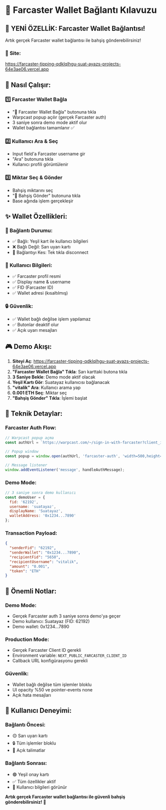 # 🔗 Farcaster Wallet Bağlantı Kılavuzu

## 🎯 **YENİ ÖZELLİK: Farcaster Wallet Bağlantısı!**

Artık gerçek Farcaster wallet bağlantısı ile bahşiş gönderebilirsiniz!

### 🔗 **Site**: 
https://farcaster-tipping-qdklqlhgu-suat-ayazs-projects-64e3ae06.vercel.app

## 🚀 **Nasıl Çalışır:**

### **1️⃣ Farcaster Wallet Bağla**
- "🔗 Farcaster Wallet Bağla" butonuna tıkla
- Warpcast popup açılır (gerçek Farcaster auth)
- 3 saniye sonra demo mode aktif olur
- Wallet bağlantısı tamamlanır ✅

### **2️⃣ Kullanıcı Ara & Seç**
- Input field'a Farcaster username gir
- "Ara" butonuna tıkla
- Kullanıcı profili görüntülenir

### **3️⃣ Miktar Seç & Gönder**
- Bahşiş miktarını seç
- "🚀 Bahşiş Gönder" butonuna tıkla
- Base ağında işlem gerçekleşir

## ✨ **Wallet Özellikleri:**

### **🔗 Bağlantı Durumu:**
- ✅ Bağlı: Yeşil kart ile kullanıcı bilgileri
- ❌ Bağlı Değil: Sarı uyarı kartı
- 🔄 Bağlantıyı Kes: Tek tıkla disconnect

### **👤 Kullanıcı Bilgileri:**
- ✅ Farcaster profil resmi
- ✅ Display name & username
- ✅ FID (Farcaster ID)
- ✅ Wallet adresi (kısaltılmış)

### **🔒 Güvenlik:**
- ✅ Wallet bağlı değilse işlem yapılamaz
- ✅ Butonlar deaktif olur
- ✅ Açık uyarı mesajları

## 🎮 **Demo Akışı:**

1. **Siteyi Aç**: https://farcaster-tipping-qdklqlhgu-suat-ayazs-projects-64e3ae06.vercel.app
2. **"Farcaster Wallet Bağla" Tıkla**: Sarı karttaki butona tıkla
3. **3 Saniye Bekle**: Demo mode aktif olacak
4. **Yeşil Kartı Gör**: Suatayaz kullanıcısı bağlanacak
5. **"vitalik" Ara**: Kullanıcı arama yap
6. **0.001 ETH Seç**: Miktar seç
7. **"Bahşiş Gönder" Tıkla**: İşlemi başlat

## 🔧 **Teknik Detaylar:**

### **Farcaster Auth Flow:**
```javascript
// Warpcast popup açma
const authUrl = `https://warpcast.com/~/sign-in-with-farcaster?client_id=demo&redirect_uri=${window.location.origin}/auth/callback`;

// Popup window
const popup = window.open(authUrl, 'farcaster-auth', 'width=500,height=600');

// Message listener
window.addEventListener('message', handleAuthMessage);
```

### **Demo Mode:**
```javascript
// 3 saniye sonra demo kullanıcı
const demoUser = {
  fid: '62192',
  username: 'suatayaz', 
  displayName: 'Suatayaz',
  walletAddress: '0x1234...7890'
};
```

### **Transaction Payload:**
```json
{
  "senderFid": "62192",
  "senderWallet": "0x1234...7890",
  "recipientFid": "5650",
  "recipientUsername": "vitalik",
  "amount": "0.001",
  "token": "ETH"
}
```

## 🚨 **Önemli Notlar:**

### **Demo Mode:**
- Gerçek Farcaster auth 3 saniye sonra demo'ya geçer
- Demo kullanıcı: Suatayaz (FID: 62192)
- Demo wallet: 0x1234...7890

### **Production Mode:**
- Gerçek Farcaster Client ID gerekli
- Environment variable: `NEXT_PUBLIC_FARCASTER_CLIENT_ID`
- Callback URL konfigürasyonu gerekli

### **Güvenlik:**
- Wallet bağlı değilse tüm işlemler bloklu
- UI opacity %50 ve pointer-events none
- Açık hata mesajları

## 🎯 **Kullanıcı Deneyimi:**

### **Bağlantı Öncesi:**
- 🟡 Sarı uyarı kartı
- 🔒 Tüm işlemler bloklu
- 📝 Açık talimatlar

### **Bağlantı Sonrası:**
- 🟢 Yeşil onay kartı
- ✅ Tüm özellikler aktif
- 👤 Kullanıcı bilgileri görünür

**Artık gerçek Farcaster wallet bağlantısı ile güvenli bahşiş gönderebilirsiniz! 🔗**